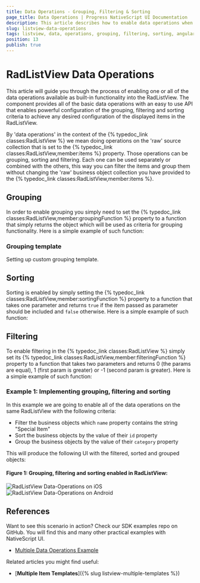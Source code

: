 ```yaml
---
title: Data Operations - Grouping, Filtering & Sorting
page_title: Data Operations | Progress NativeScript UI Documentation
description: This article describes how to enable data operations when using RadListView.
slug: listview-data-operations
tags: listview, data, operations, grouping, filtering, sorting, angular, nativescript, professional, ui
position: 13
publish: true
---
```


# RadListView Data Operations

This article will guide you through the process of enabling one or all of the data operations available as built-in functionality into the RadListView. The component provides all of the basic data operations with an easy to use API that enables powerful configuration of the grouping, filtering and sorting criteria to achieve any desired configuration of the displayed items in the RadListView.

By 'data operations' in the context of the {% typedoc_link classes:RadListView %} we mean doing operations on the 'raw' source collection that is set to the {% typedoc_link classes:RadListView,member:items %} property. Those operations can be grouping, sorting and filtering. Each one can be used separately or combined with the others, this way you can filter the items and group them without changing the 'raw' business object collection you have provided to the {% typedoc_link classes:RadListView,member:items %}.

## Grouping

In order to enable grouping you simply need to set the {% typedoc_link classes:RadListView,member:groupingFunction %} property to a function that simply returns the object which will be used as criteria for grouping functionality. Here is a simple example of such function:
<snippet id='listview-data-operations-grouping-angular'/>

### Grouping template

Setting up custom grouping template.

<snippet id='listview-data-operations-grouping-template-angular'/>

## Sorting

Sorting is enabled by simply setting the {% typedoc_link classes:RadListView,member:sortingFunction %} property to a function that takes one parameter and returns `true` if the item passed as parameter should be included and `false` otherwise. Here is a simple example of such function:

<snippet id='listview-data-operations-sorting-angular'/>

## Filtering

To enable filtering in the {% typedoc_link classes:RadListView %} simply set its {% typedoc_link classes:RadListView,member:filteringFunction %} property to a function that takes two parameters and returns 0 (the params are equal), 1 (first param is greater) or -1 (second param is greater). Here is a simple example of such function:

<snippet id='listview-data-operations-filtering-angular'/>

### __Example 1: Implementing grouping, filtering and sorting__

In this example we are going to enable all of the data operations on the same RadListView with the following criteria:

* Filter the business objects which `name` property contains the string "Special Item"
* Sort the business objects by the value of their `id` property
* Group the business objects by the value of their `category` property

<snippet id='listview-angular-multiple-operations-html'/>
<snippet id='listview-angular-multiple-operations-code'/>
<snippet id='listview-angular-multiple-operations-css'/>

This will produce the following UI with the filtered, sorted and grouped objects:

#### __Figure 1: Grouping, filtering and sorting enabled in RadListView:__

![RadListView Data-Operations on iOS](../../img/ns_ui/list-view-multiple-operations-ios.png "iOS") ![RadListView Data-Operations on Android](../../img/ns_ui/list-view-multiple-operations-android.png "Android")

## References

Want to see this scenario in action?
Check our SDK examples repo on GitHub. You will find this and many other practical examples with NativeScript UI.

* [Multiple Data Operations Example](https://github.com/NativeScript/nativescript-ui-samples-angular/tree/master/listview/src/app/examples/multiple-operations)

Related articles you might find useful:

* [**Multiple Item Templates**]({% slug listview-multiple-templates %})
